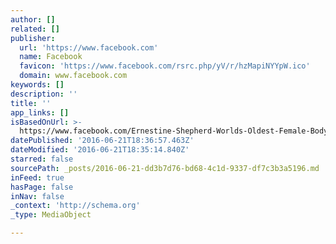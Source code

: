 ```yaml
---
author: []
related: []
publisher:
  url: 'https://www.facebook.com'
  name: Facebook
  favicon: 'https://www.facebook.com/rsrc.php/yV/r/hzMapiNYYpW.ico'
  domain: www.facebook.com
keywords: []
description: ''
title: ''
app_links: []
isBasedOnUrl: >-
  https://www.facebook.com/Ernestine-Shepherd-Worlds-Oldest-Female-Body-Builder-116632508372892/
datePublished: '2016-06-21T18:36:57.463Z'
dateModified: '2016-06-21T18:35:14.840Z'
starred: false
sourcePath: _posts/2016-06-21-dd3b7d76-bd68-4c1d-9337-df7c3b3a5196.md
inFeed: true
hasPage: false
inNav: false
_context: 'http://schema.org'
_type: MediaObject

---
```

